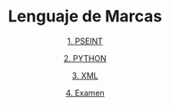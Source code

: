 <div align="center">

# Lenguaje de Marcas

[1. PSEINT](./PSEINT)

[2. PYTHON](./PYTHON)

[3. XML](./XML)

[4. Examen](./Examen)

</div>
